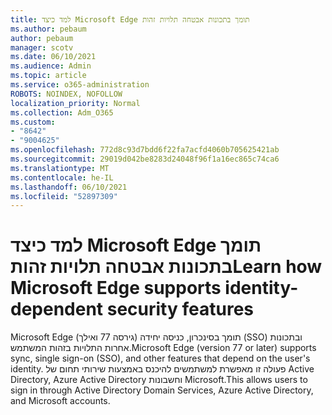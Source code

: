 ```yaml
---
title: למד כיצד Microsoft Edge תומך בתכונות אבטחה תלויות זהות
ms.author: pebaum
author: pebaum
manager: scotv
ms.date: 06/10/2021
ms.audience: Admin
ms.topic: article
ms.service: o365-administration
ROBOTS: NOINDEX, NOFOLLOW
localization_priority: Normal
ms.collection: Adm_O365
ms.custom:
- "8642"
- "9004625"
ms.openlocfilehash: 772d8c93d7bdd6f22fa7acfd4060b705625421ab
ms.sourcegitcommit: 29019d042be8283d24048f96f1a16ec865c74ca6
ms.translationtype: MT
ms.contentlocale: he-IL
ms.lasthandoff: 06/10/2021
ms.locfileid: "52897309"
---
```

# <a name="learn-how-microsoft-edge-supports-identity-dependent-security-features"></a><span data-ttu-id="2de25-102">למד כיצד Microsoft Edge תומך בתכונות אבטחה תלויות זהות</span><span class="sxs-lookup"><span data-stu-id="2de25-102">Learn how Microsoft Edge supports identity-dependent security features</span></span>

<span data-ttu-id="2de25-103">Microsoft Edge (גירסה 77 ואילך) תומך בסינכרון, כניסה יחידה (SSO) ובתכונות אחרות התלויות בזהות המשתמש.</span><span class="sxs-lookup"><span data-stu-id="2de25-103">Microsoft Edge (version 77 or later) supports sync, single sign-on (SSO), and other features that depend on the user's identity.</span></span> <span data-ttu-id="2de25-104">פעולה זו מאפשרת למשתמשים להיכנס באמצעות שירותי תחום של Active Directory, Azure Active Directory וחשבונות Microsoft.</span><span class="sxs-lookup"><span data-stu-id="2de25-104">This allows users to sign in through Active Directory Domain Services, Azure Active Directory, and Microsoft accounts.</span></span>
